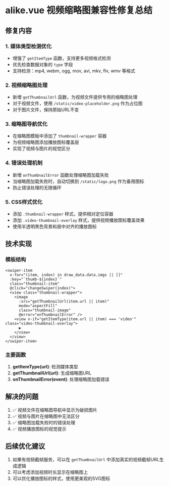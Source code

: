 # alike.vue 视频缩略图兼容性修复总结

## 修复内容

### 1. 媒体类型检测优化
- 增强了 `getItemType` 函数，支持更多视频格式检测
- 优先检查数据对象的 `type` 字段
- 支持检测：mp4, webm, ogg, mov, avi, mkv, flv, wmv 等格式

### 2. 视频缩略图处理
- 新增 `getThumbnailUrl` 函数，为视频文件提供专用的缩略图处理
- 对于视频文件，使用 `/static/video-placeholder.png` 作为占位图
- 对于图片文件，保持原始URL不变

### 3. 缩略图导航优化
- 在缩略图模板中添加了 `thumbnail-wrapper` 容器
- 为视频缩略图添加播放图标覆盖层
- 实现了视频与图片的视觉区分

### 4. 错误处理机制
- 新增 `onThumbnailError` 函数处理缩略图加载失败
- 当缩略图加载失败时，自动切换到 `/static/logo.png` 作为备用图标
- 防止错误处理的无限循环

### 5. CSS样式优化
- 添加 `.thumbnail-wrapper` 样式，提供相对定位容器
- 添加 `.video-thumbnail-overlay` 样式，提供视频播放图标覆盖效果
- 使用半透明黑色背景和居中对齐的播放图标

## 技术实现

### 模板结构
```vue
<swiper-item 
  v-for="(item, index) in draw_data.data.imgs || []" 
  :key="`thumb-${index}`"
  class="thumbnail-item"
  @click="changeSwiper(index)">
  <view class="thumbnail-wrapper">
    <image 
      :src="getThumbnailUrl(item.url || item)" 
      mode="aspectFill" 
      class="thumbnail-image"
      @error="onThumbnailError" />
    <view v-if="getItemType(item.url || item) === 'video'" class="video-thumbnail-overlay">
      ▶
    </view>
  </view>
</swiper-item>
```

### 主要函数

1. **getItemType(url)**: 检测媒体类型
2. **getThumbnailUrl(url)**: 生成缩略图URL
3. **onThumbnailError(event)**: 处理缩略图加载错误

## 解决的问题

1. ✅ 视频文件在缩略图导航中显示为破损图片
2. ✅ 视频与图片在缩略图中无法区分
3. ✅ 缩略图加载失败时的错误处理
4. ✅ 视频播放图标的视觉提示

## 后续优化建议

1. 如果有视频截帧服务，可以在 `getThumbnailUrl` 中添加真实的视频截帧URL生成逻辑
2. 可以考虑添加视频时长显示在缩略图上
3. 可以优化播放图标的样式，使用更美观的SVG图标